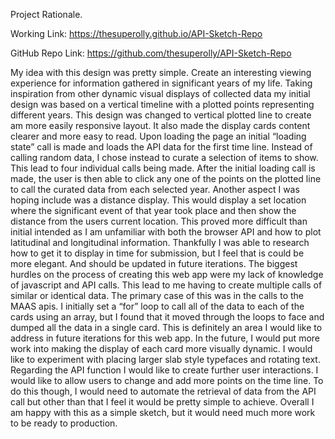 Project Rationale.

Working Link: https://thesuperolly.github.io/API-Sketch-Repo

GitHub Repo Link: https://github.com/thesuperolly/API-Sketch-Repo

My idea with this design was pretty simple. Create an interesting viewing experience for information gathered in significant years of my life. Taking inspiration from other dynamic visual displays of collected data my initial design was based on a vertical timeline with a plotted points representing different years. This design was changed to vertical plotted line to create am more easily responsive layout. It also made the display cards content clearer and more easy to read.
Upon loading the page an initial “loading state” call is made and loads the API data  for the first time line. Instead of calling random data, I chose instead to curate a selection of items to show. This lead to four individual calls being made. After the initial loading call is made, the user is then able to click any one of the points on the plotted line to call the curated data from each selected year.
Another aspect I was hoping include was a distance display. This would display a set  location where the significant event of that year took place and then show the distance from the users current location. This proved more difficult than initial intended as I am unfamiliar with both the browser API and how to plot latitudinal and longitudinal information. Thankfully I was able to research how to get it to display in time for submission, but I feel that is could be more elegant. And should be updated in future iterations.
The biggest hurdles on the process of creating this web app were my lack of knowledge of javascript and API calls. This lead to me having to create multiple calls of similar or identical data. The primary case of this was in the calls to the MAAS apis. I initially set a “for” loop to call all of the data to each of the cards using an array, but I found that it moved through the loops to face and dumped all the data in a single card. This is definitely an area I would like to address in future iterations for this web app.
In the future, I would put more work into making the display of each card more visually dynamic. I would like to experiment with placing larger slab style typefaces and rotating text. Regarding the API function I would like to create further user interactions. I would like to allow users to change and add more points on the time line. To do this though, I would need to automate the retrieval of data from the API call but other than that I feel it would be pretty simple to achieve.
Overall I am happy with this as a simple sketch, but it would need much more work to be ready to production.